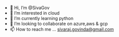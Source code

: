 - 👋 Hi, I’m @SivaGov
- 👀 I’m interested in cloud
- 🌱 I’m currently learning python
- 💞️ I’m looking to collaborate on azure,aws & gcp
- 📫 How to reach me ... sivaraj.govinda@gmail.com

<!---
SivaGov/SivaGov is a ✨ special ✨ repository because its `README.md` (this file) appears on your GitHub profile.
You can click the Preview link to take a look at your changes.
--->
